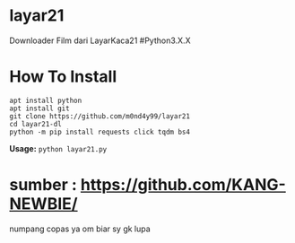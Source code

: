 # layar21
Downloader Film dari LayarKaca21 #Python3.X.X

# How To Install
```
apt install python
apt install git
git clone https://github.com/m0nd4y99/layar21
cd layar21-dl
python -m pip install requests click tqdm bs4
```
<b>Usage:</b> ```python layar21.py```


# sumber : https://github.com/KANG-NEWBIE/
 numpang copas ya om biar sy gk lupa
